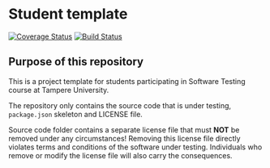 # Student template

[![Coverage Status](https://coveralls.io/repos/github/lkyostila/testing-part-2/badge.svg?branch=main)](https://coveralls.io/github/lkyostila/testing-part-2?branch=main)
[![Build Status](https://app.travis-ci.com/lkyostila/testing-part-2.svg?branch=main)](https://app.travis-ci.com/lkyostila/testing-part-2)

## Purpose of this repository

This is a project template for students participating in Software Testing course
at Tampere University.

The repository only contains the source code that is under testing, `package.json` skeleton
and LICENSE file.

Source code folder contains a separate license file that must **NOT** be removed under any circumstances!
Removing this license file directly violates terms and conditions of the software under testing.
Individuals who remove or modify the license file will also carry the consequences.
